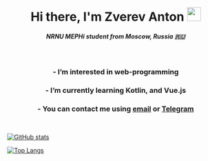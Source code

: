 <h1 align="center">
  Hi there, I'm Zverev Anton 
  <img src="https://github.com/blackcater/blackcater/raw/main/images/Hi.gif" height="32"/>
</h1>
<h5 align="center">
  NRNU MEPHi student from Moscow, Russia 🇷🇺
</h5>

<br>

<h3 align="center">
  - I’m interested in web-programming
</h3>
<h3 align="center">
  - I’m currently learning Kotlin, and Vue.js
  </h5>
<h3 align="center">
  - You can contact me using <a href="mailto:zverev827@gmail.com">email</a> or <a href="https://t.me/kuchibecka">Telegram</a>
</h3>
  
<br>

[![GitHub stats](https://github-readme-stats.vercel.app/api?username=kuchibecka&hide=issues&show_icons=true&theme=dark&count_private=true)](https://github.com/anuraghazra/github-readme-stats)


[![Top Langs](https://github-readme-stats.vercel.app/api/top-langs/?username=kuchibecka&layout=compact&theme=dark)](https://github.com/anuraghazra/github-readme-stats)
